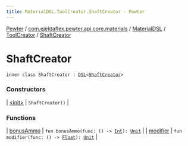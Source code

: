 ```yaml
---
title: MaterialDSL.ToolCreator.ShaftCreator - Pewter
---
```


[Pewter](../../../../index.html) / [com.ejektaflex.pewter.api.core.materials](../../../index.html) / [MaterialDSL](../../index.html) / [ToolCreator](../index.html) / [ShaftCreator](./index.html)

# ShaftCreator

`inner class ShaftCreator : `[`DSL`](../../../-d-s-l/index.html)`<`[`ShaftCreator`](./index.html)`>`

### Constructors

| [&lt;init&gt;](-init-.html) | `ShaftCreator()` |

### Functions

| [bonusAmmo](bonus-ammo.html) | `fun bonusAmmo(func: () -> `[`Int`](https://kotlinlang.org/api/latest/jvm/stdlib/kotlin/-int/index.html)`): `[`Unit`](https://kotlinlang.org/api/latest/jvm/stdlib/kotlin/-unit/index.html) |
| [modifier](modifier.html) | `fun modifier(func: () -> `[`Float`](https://kotlinlang.org/api/latest/jvm/stdlib/kotlin/-float/index.html)`): `[`Unit`](https://kotlinlang.org/api/latest/jvm/stdlib/kotlin/-unit/index.html) |

